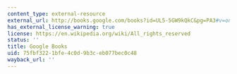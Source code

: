 ```yaml
---
content_type: external-resource
external_url: http://books.google.com/books?id=UL5-5GW9kQkC&pg=PA3#v=onepage
has_external_license_warning: true
license: https://en.wikipedia.org/wiki/All_rights_reserved
status: ''
title: Google Books
uid: 75fbf322-1bfe-4c0d-9b3c-eb077bec0c48
wayback_url: ''
---
```

